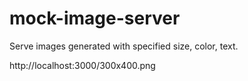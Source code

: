 # mock-image-server
Serve images generated with specified size, color, text.

http://localhost:3000/300x400.png